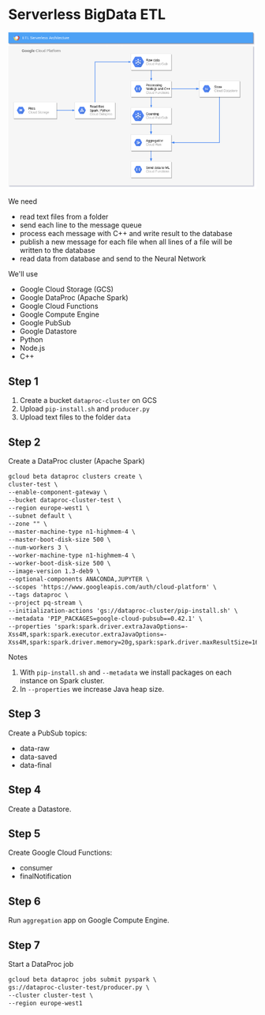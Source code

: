 # Serverless BigData ETL

![](etl-gcp.png)

We need
- read text files from a folder
- send each line to the message queue
- process each message with C++ and write result to the database
- publish a new message for each file when all lines of a file will be written to the database
- read data from database and send to the Neural Network

We'll use
- Google Cloud Storage (GCS)
- Google DataProc (Apache Spark)
- Google Cloud Functions
- Google Compute Engine
- Google PubSub
- Google Datastore
- Python
- Node.js
- C++


## Step 1

1. Create a bucket `dataproc-cluster` on GCS
2. Upload `pip-install.sh` and `producer.py`
3. Upload text files to the folder `data`

## Step 2
Create a DataProc cluster (Apache Spark)

```shell
gcloud beta dataproc clusters create \
cluster-test \
--enable-component-gateway \
--bucket dataproc-cluster-test \
--region europe-west1 \
--subnet default \
--zone "" \
--master-machine-type n1-highmem-4 \
--master-boot-disk-size 500 \
--num-workers 3 \
--worker-machine-type n1-highmem-4 \
--worker-boot-disk-size 500 \
--image-version 1.3-deb9 \
--optional-components ANACONDA,JUPYTER \
--scopes 'https://www.googleapis.com/auth/cloud-platform' \
--tags dataproc \
--project pq-stream \
--initialization-actions 'gs://dataproc-cluster/pip-install.sh' \
--metadata 'PIP_PACKAGES=google-cloud-pubsub==0.42.1' \
--properties 'spark:spark.driver.extraJavaOptions=-Xss4M,spark:spark.executor.extraJavaOptions=-Xss4M,spark:spark.driver.memory=20g,spark:spark.driver.maxResultSize=16g,spark:spark.task.maxFailures=20,spark:spark.kryoserializer.buffer.max=1g'
```

Notes

1. With `pip-install.sh` and `--metadata` we install packages on each instance on Spark cluster.
2. In `--properties` we increase Java heap size.

## Step 3

Create a PubSub topics:
- data-raw
- data-saved
- data-final

## Step 4

Create a Datastore.

## Step 5

Create Google Cloud Functions:
- consumer
- finalNotification

## Step 6

Run `aggregation` app on Google Compute Engine.

## Step 7

Start a DataProc job

```shell
gcloud beta dataproc jobs submit pyspark \
gs://dataproc-cluster-test/producer.py \
--cluster cluster-test \
--region europe-west1
```
